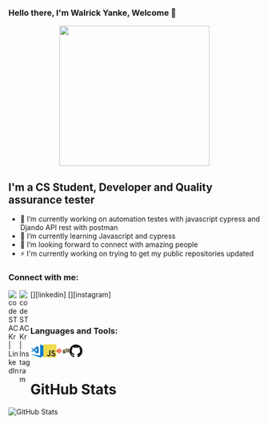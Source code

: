 ### Hello there, I'm Walrick Yanke, Welcome 👋

<p align="center">
  <img  align="center" src="https://media.giphy.com/media/du3J3cXyzhj75IOgvA/giphy.gif"  width="300" height="280"/>
</p>

## I'm a CS Student, Developer and Quality assurance tester

- 🔭 I’m currently working on automation testes with javascript cypress and Djando API rest with postman
- 🌱 I’m currently learning Javascript and cypress
- 🧠 I’m looking forward to connect with amazing people
- ⚡ I'm currently working on trying to get my public repositories updated

### Connect with me:

[<img align="left" alt="codeSTACKr | LinkedIn" width="22px" src="https://cdn.jsdelivr.net/npm/simple-icons@v3/icons/linkedin.svg" />][linkedin]
[<img align="left" alt="codeSTACKr | Instagram" width="22px" src="https://cdn.jsdelivr.net/npm/simple-icons@v3/icons/instagram.svg" />][instagram]

<br />

### Languages and Tools:

<img align="left" alt="Visual Studio Code" width="26px" src="https://raw.githubusercontent.com/github/explore/80688e429a7d4ef2fca1e82350fe8e3517d3494d/topics/visual-studio-code/visual-studio-code.png" />
<img align="left" alt="JavaScript" width="26px" src="https://raw.githubusercontent.com/github/explore/80688e429a7d4ef2fca1e82350fe8e3517d3494d/topics/javascript/javascript.png" />
<img align="left" alt="Git" width="26px" src="https://raw.githubusercontent.com/github/explore/80688e429a7d4ef2fca1e82350fe8e3517d3494d/topics/git/git.png" />
<img align="left" alt="GitHub" width="26px" src="https://raw.githubusercontent.com/github/explore/78df643247d429f6cc873026c0622819ad797942/topics/github/github.png" />
<br />
<br />

<h1>GitHub Stats</h1>
<p><img src="https://github-readme-stats.vercel.app/api?username=wyanke&amp;show_icons=true" alt="GitHub Stats"></p>
